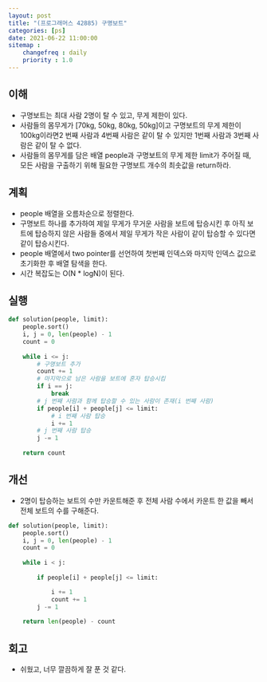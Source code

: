 ```yaml
---
layout: post
title: "(프로그래머스 42885) 구명보트"
categories: [ps]
date: 2021-06-22 11:00:00
sitemap :
    changefreq : daily
    priority : 1.0
---
```


## 이해

- 구명보트는 최대 사람 2명이 탈 수 있고, 무게 제한이 있다.
- 사람들의 몸무게가 [70kg, 50kg, 80kg, 50kg]이고 구명보트의 무게 제한이 100kg이라면2 번째 사람과 4번째 사람은 같이 탈 수 있지만 1번째 사람과 3번째 사람은 같이 탈 수 없다.
- 사람들의 몸무게를 담은 배열 people과 구명보트의 무게 제한 limit가 주어질 때, 모든 사람을 구출하기 위해 필요한 구명보트 개수의 최솟값을 return하라.


## 계획

- people 배열을 오름차순으로 정렬한다.
- 구명보트 하나를 추가하여 제일 무게가 무거운 사람을 보트에 탑승시킨 후 아직 보트에 탑승하지 않은 사람들 중에서 제일 무게가 작은 사람이 같이 탑승할 수 있다면 같이 탑승시킨다.
- people 배열에서 two pointer를 선언하여 첫번째 인덱스와 마지막 인덱스 값으로 초기화한 후 배열 탐색을 한다.
- 시간 복잡도는 O(N * logN)이 된다.


## 실행

```python
def solution(people, limit):
    people.sort()
    i, j = 0, len(people) - 1
    count = 0
    
    while i <= j:
        # 구명보트 추가
        count += 1
        # 마지막으로 남은 사람을 보트에 혼자 탑승시킴
        if i == j:
            break
        # j 번째 사람과 함께 탑승할 수 있는 사람이 존재(i 번째 사람)
        if people[i] + people[j] <= limit:
            # i 번째 사람 탑승
            i += 1
        # j 번째 사람 탑승
        j -= 1
            
    return count
```

## 개선
- 2명이 탑승하는 보트의 수만 카운트해준 후 전체 사람 수에서 카운트 한 값을 빼서 전체 보트의 수를 구해준다.


```python
def solution(people, limit):
    people.sort()
    i, j = 0, len(people) - 1
    count = 0
    
    while i < j:
        
        if people[i] + people[j] <= limit:

            i += 1
            count += 1
        j -= 1
            
    return len(people) - count
```


## 회고
- 쉬웠고, 너무 깔끔하게 잘 푼 것 같다.